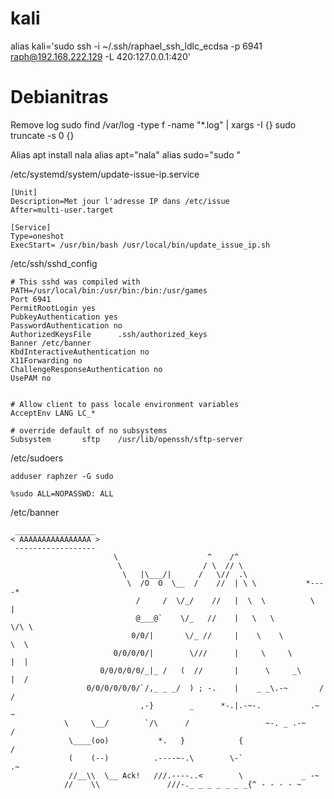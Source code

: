 # kali
alias kali='sudo ssh -i ~/.ssh/raphael_ssh_ldlc_ecdsa -p 6941 raph@192.168.222.129 -L 420:127.0.0.1:420'


# Debianitras
Remove log 
sudo find /var/log -type f -name "*.log" | xargs -I {} sudo truncate -s 0 {}

Alias
apt install nala
alias apt="nala"
alias sudo="sudo "

/etc/systemd/system/update-issue-ip.service
```
[Unit]
Description=Met jour l'adresse IP dans /etc/issue
After=multi-user.target

[Service]
Type=oneshot
ExecStart= /usr/bin/bash /usr/local/bin/update_issue_ip.sh
```

/etc/ssh/sshd_config
```
# This sshd was compiled with PATH=/usr/local/bin:/usr/bin:/bin:/usr/games
Port 6941
PermitRootLogin yes
PubkeyAuthentication yes
PasswordAuthentication no
AuthorizedKeysFile      .ssh/authorized_keys
Banner /etc/banner
KbdInteractiveAuthentication no
X11Forwarding no
ChallengeResponseAuthentication no
UsePAM no


# Allow client to pass locale environment variables
AcceptEnv LANG LC_*

# override default of no subsystems
Subsystem       sftp    /usr/lib/openssh/sftp-server
```

/etc/sudoers
```
adduser raphzer -G sudo
```
`%sudo ALL=NOPASSWD: ALL`

/etc/banner
```
 __________________
< AAAAAAAAAAAAAAAA >
 ------------------
                       \                    ^    /^
                        \                  / \  // \
                         \   |\___/|      /   \//  .\
                          \  /O  O  \__  /    //  | \ \           *----*
                            /     /  \/_/    //   |  \  \          \   |
                            @___@`    \/_   //    |   \   \         \/\ \
                           0/0/|       \/_ //     |    \    \         \  \
                       0/0/0/0/|        \///      |     \     \       |  |
                    0/0/0/0/0/_|_ /   (  //       |      \     _\     |  /
                 0/0/0/0/0/0/`/,_ _ _/  ) ; -.    |    _ _\.-~       /   /
                             ,-}        _      *-.|.-~-.           .~    ~
            \     \__/        `/\      /                 ~-. _ .-~      /
             \____(oo)           *.   }            {                   /
             (    (--)          .----~-.\        \-`                 .~
             //__\\  \__ Ack!   ///.----..<        \             _ -~
            //    \\               ///-._ _ _ _ _ _ _{^ - - - - ~
```

